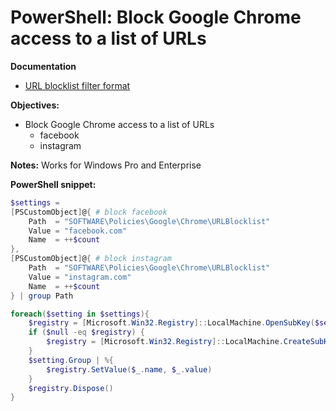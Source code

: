# PowerShell: Block Google Chrome access to a list of URLs

<b>Documentation</b>

* [URL blocklist filter format](https://support.google.com/chrome/a/answer/9942583?visit_id=638395414883072846-3752810819&p=url_blocklist_filter_format&rd=1#zippy=%2Curl-blocklist-examples)

<b>Objectives:</b>

* Block Google Chrome access to a list of URLs
    * facebook
    * instagram

<b>Notes:</b> Works for Windows Pro and Enterprise <br />

<b>PowerShell snippet:</b>

```powershell
$settings = 
[PSCustomObject]@{ # block facebook
    Path  = "SOFTWARE\Policies\Google\Chrome\URLBlocklist"
    Value = "facebook.com"
    Name  = ++$count
},
[PSCustomObject]@{ # block instagram
    Path  = "SOFTWARE\Policies\Google\Chrome\URLBlocklist"
    Value = "instagram.com"
    Name  = ++$count
} | group Path

foreach($setting in $settings){
    $registry = [Microsoft.Win32.Registry]::LocalMachine.OpenSubKey($setting.Name, $true)
    if ($null -eq $registry) {
        $registry = [Microsoft.Win32.Registry]::LocalMachine.CreateSubKey($setting.Name, $true)
    }
    $setting.Group | %{
        $registry.SetValue($_.name, $_.value)
    }
    $registry.Dispose()
}
```